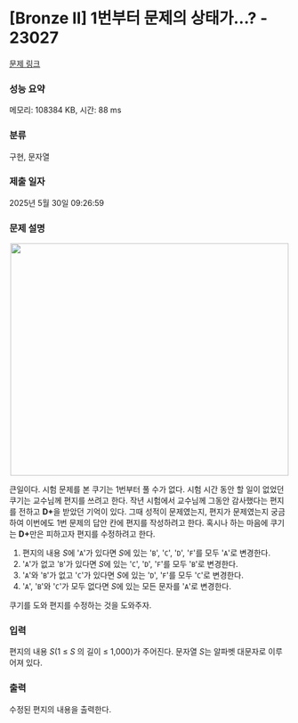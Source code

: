 # [Bronze II] 1번부터 문제의 상태가…? - 23027 

[문제 링크](https://www.acmicpc.net/problem/23027) 

### 성능 요약

메모리: 108384 KB, 시간: 88 ms

### 분류

구현, 문자열

### 제출 일자

2025년 5월 30일 09:26:59

### 문제 설명

<p style="text-align: center;"><img alt="" src="https://upload.acmicpc.net/4873cb09-8c7c-4425-9736-39fd62ba48ed/-/preview/" style="height: 417px; width: 500px;"></p>

<p>큰일이다. 시험 문제를 본 쿠기는 1번부터 풀 수가 없다. 시험 시간 동안 할 일이 없었던 쿠기는 교수님께 편지를 쓰려고 한다. 작년 시험에서 교수님께 그동안 감사했다는 편지를 전하고 <strong>D+</strong>을 받았던 기억이 있다. 그때 성적이 문제였는지, 편지가 문제였는지 궁금하여 이번에도 1번 문제의 답안 칸에 편지를 작성하려고 한다. 혹시나 하는 마음에 쿠기는 <strong>D+</strong>만은 피하고자 편지를 수정하려고 한다.</p>

<ol>
	<li>편지의 내용 <em>S</em>에 '<code>A</code>'가 있다면 <em>S</em>에 있는 '<code>B</code>', '<code>C</code>', '<code>D</code>', '<code>F</code>'를 모두 '<code>A</code>'로 변경한다.</li>
	<li>'<code>A</code>'가 없고 '<code>B</code>'가 있다면 <em>S</em>에 있는 '<code>C</code>', '<code>D</code>', '<code>F</code>'를 모두 '<code>B</code>'로 변경한다.</li>
	<li>'<code>A</code>'와 '<code>B</code>'가 없고 '<code>C</code>'가 있다면 <em>S</em>에 있는 '<code>D</code>', '<code>F</code>'를 모두 '<code>C</code>'로 변경한다.</li>
	<li>'<code>A</code>', '<code>B</code>'와 '<code>C</code>'가 모두 없다면 <em>S</em>에 있는 모든 문자를 '<code>A</code>'로 변경한다.</li>
</ol>

<p>쿠기를 도와 편지를 수정하는 것을 도와주자.</p>

### 입력 

 <p>편지의 내용 <em>S</em>(1 ≤ <em>S </em>의 길이 ≤ 1,000)가 주어진다. 문자열 <em>S</em>는 알파벳 대문자로 이루어져 있다.</p>

### 출력 

 <p>수정된 편지의 내용을 출력한다.</p>

